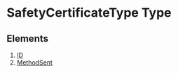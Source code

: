 # SafetyCertificateType Type

## Elements

1. [ID](ShortUniqueIdentifier.md)
2. [MethodSent](MethodSent.md)